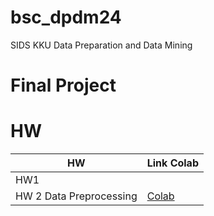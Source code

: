 # bsc_dpdm24
SIDS KKU Data Preparation and Data Mining
# Final Project 

# HW

  | **HW**     | **Link Colab** |
  |-----------|-----------------|
  | HW1   |            |
  | HW 2 Data Preprocessing |[Colab](Data_Preprocessing.ipynb)|

